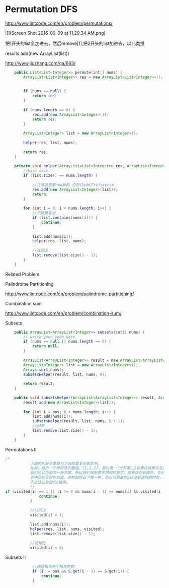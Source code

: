 # Permutation DFS

http://www.lintcode.com/en/problem/permutations/

![](Screen Shot 2016-09-09 at 11.29.34 AM.png)

把1开头的list全加进去，然后remove[1],把2开头的list加进去，以此类推


results.add(new ArrayList<Integer>(list))

http://www.jiuzhang.com/qa/663/

```java
    public List<List<Integer>> permute(int[] nums) {
        ArrayList<List<Integer>> res = new ArrayList<List<Integer>>();
        
        
        if (nums == null) {
            return res;
        }
        
        if (nums.length == 0) {
            res.add(new ArrayList<Integer>());
            return res;
        }
        
        ArrayList<Integer> list = new ArrayList<Integer>();
        
        helper(res, list, nums);
        
        return res;
    }
    
    private void helper(ArrayList<List<Integer>> res, ArrayList<Integer> list, int[] nums) {
        //base case
        if (list.size() == nums.length) {
            
            //注意这里要new新的 否则只add了reference
            res.add(new ArrayList<Integer>(list));
            return;
        }
        
        for (int i = 0; i < nums.length; i++) {
            //不要重复加
            if (list.contains(nums[i])) {
                continue;
            }
            
            list.add(nums[i]);
            helper(res, list, nums);
            
            //往回走
            list.remove(list.size() - 1);
        }
    }
```

Related Problem

Palindrome Partitioning

http://www.lintcode.com/en/problem/palindrome-partitioning/

Combination sum

http://www.lintcode.com/en/problem/combination-sum/



Subsets

```java
    public ArrayList<ArrayList<Integer>> subsets(int[] nums) {
        // write your code here
        if (nums == null || nums.length == 0) {
            return null;
        }
        
        ArrayList<ArrayList<Integer>> result = new ArrayList<ArrayList<Integer>>();
        ArrayList<Integer> list = new ArrayList<Integer>();
        Arrays.sort(nums);
        subsetsHelper(result, list, nums, 0);
        
        return result;
    }
    
    public void subsetsHelper(ArrayList<ArrayList<Integer>> result, ArrayList<Integer> list, int[] nums, int pos) {
        result.add(new ArrayList<Integer>(list));
        
        for (int i = pos; i < nums.length; i++) {
            list.add(nums[i]);
            subsetsHelper(result, list, nums, i + 1);
            //回溯
            list.remove(list.size() - 1);
        }
    }
```

 Permutations II
 
 ```java
 /*
            上面的判断主要是为了去除重复元素影响。
            比如，给出一个排好序的数组，[1,2,2]，那么第一个2和第二2如果在结果中互换位置，
            我们也认为是同一种方案，所以我们强制要求相同的数字，原来排在前面的，在结果
            当中也应该排在前面，这样就保证了唯一性。所以当前面的2还没有使用的时候，就
            不应该让后面的2使用。
            */
if (visited[i] == 1 || (i != 0 && nums[i - 1] == nums[i] && visited[i -1] == 0)) {
                continue;
            }
            
            //访问过
            visited[i] = 1;
            
            list.add(nums[i]);
            helper(res, list, nums, visited);
            list.remove(list.size() - 1);
            
            //初始化
            visited[i] = 0;
 ```
 
  Subsets II

```java
            //跳过相邻两个相等的数
            if (i != pos && S.get(i - 1) == S.get(i)) {
                continue;
            }
```